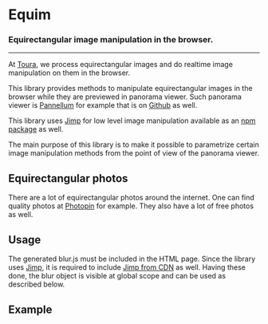 # Equim
### Equirectangular image manipulation in the browser.
 
---
At [Toura](https://toura.io/), we process equirectangular images and do realtime image manipulation on them in the browser.

This library provides methods to manipulate equirectangular images in the browser while they are previewed in panorama viewer. Such panorama viewer is [Pannellum](https://pannellum.org/) for example that is on [Github](https://github.com/mpetroff/pannellum/) as well. 

This library uses [Jimp](https://github.com/oliver-moran/jimp) for low level image manipulation available as an [npm package](https://www.npmjs.com/package/jimp) as well.

The main purpose of this library is to make it possible to parametrize certain image manipulation methods from the point of view of the panorama viewer.

## Equirectangular photos
There are a lot of equirectangular photos around the internet. One can find quality photos at [Photopin](http://photopin.com/free-photos/equirectangular) for example. They also have a lot of free photos as well.

## Usage
 The generated blur.js must be included in the HTML page.  Since the library uses [Jimp](https://github.com/oliver-moran/jimp), it is required to include [Jimp from CDN](https://www.jsdelivr.com/package/npm/jimp) as well. Having these done, the blur object is visible at global scope and can be used as described below.

## Example

